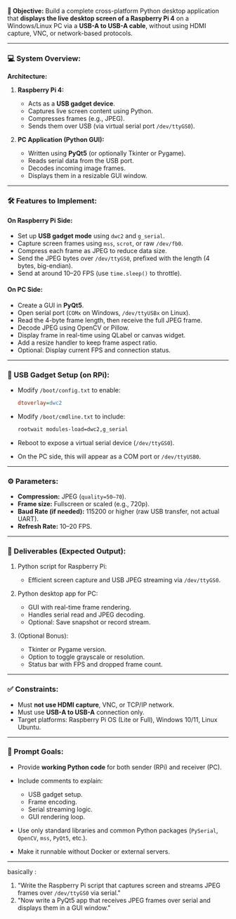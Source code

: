 **📌 Objective:**
Build a complete cross-platform Python desktop application that **displays the live desktop screen of a Raspberry Pi 4** on a Windows/Linux PC via a **USB-A to USB-A cable**, without using HDMI capture, VNC, or network-based protocols.

---

### 💻 System Overview:

**Architecture:**

1. **Raspberry Pi 4:**

   * Acts as a **USB gadget device**.
   * Captures live screen content using Python.
   * Compresses frames (e.g., JPEG).
   * Sends them over USB (via virtual serial port `/dev/ttyGS0`).

2. **PC Application (Python GUI):**

   * Written using **PyQt5** (or optionally Tkinter or Pygame).
   * Reads serial data from the USB port.
   * Decodes incoming image frames.
   * Displays them in a resizable GUI window.

---

### 🛠️ Features to Implement:

#### On Raspberry Pi Side:

* Set up **USB gadget mode** using `dwc2` and `g_serial`.
* Capture screen frames using `mss`, `scrot`, or raw `/dev/fb0`.
* Compress each frame as JPEG to reduce data size.
* Send the JPEG bytes over `/dev/ttyGS0`, prefixed with the length (4 bytes, big-endian).
* Send at around 10–20 FPS (use `time.sleep()` to throttle).

#### On PC Side:

* Create a GUI in **PyQt5**.
* Open serial port (`COMx` on Windows, `/dev/ttyUSBx` on Linux).
* Read the 4-byte frame length, then receive the full JPEG frame.
* Decode JPEG using OpenCV or Pillow.
* Display frame in real-time using QLabel or canvas widget.
* Add a resize handler to keep frame aspect ratio.
* Optional: Display current FPS and connection status.

---

### 🔌 USB Gadget Setup (on RPi):

* Modify `/boot/config.txt` to enable:

  ```ini
  dtoverlay=dwc2
  ```
* Modify `/boot/cmdline.txt` to include:

  ```txt
  rootwait modules-load=dwc2,g_serial
  ```
* Reboot to expose a virtual serial device (`/dev/ttyGS0`).
* On the PC side, this will appear as a COM port or `/dev/ttyUSB0`.

---

### ⚙️ Parameters:

* **Compression:** JPEG (`quality=50–70`).
* **Frame size:** Fullscreen or scaled (e.g., 720p).
* **Baud Rate (if needed):** 115200 or higher (raw USB transfer, not actual UART).
* **Refresh Rate:** 10–20 FPS.

---

### 🚀 Deliverables (Expected Output):

1. Python script for Raspberry Pi:

   * Efficient screen capture and USB JPEG streaming via `/dev/ttyGS0`.

2. Python desktop app for PC:

   * GUI with real-time frame rendering.
   * Handles serial read and JPEG decoding.
   * Optional: Save snapshot or record stream.

3. (Optional Bonus):

   * Tkinter or Pygame version.
   * Option to toggle grayscale or resolution.
   * Status bar with FPS and dropped frame count.

---

### ✅ Constraints:

* Must **not use HDMI capture**, VNC, or TCP/IP network.
* Must use **USB-A to USB-A** connection only.
* Target platforms: Raspberry Pi OS (Lite or Full), Windows 10/11, Linux Ubuntu.

---

### 🙋 Prompt Goals:

* Provide **working Python code** for both sender (RPi) and receiver (PC).

* Include comments to explain:

  * USB gadget setup.
  * Frame encoding.
  * Serial streaming logic.
  * GUI rendering loop.

* Use only standard libraries and common Python packages (`PySerial`, `OpenCV`, `mss`, `PyQt5`, etc.).

* Make it runnable without Docker or external servers.

---
basically :
  1. "Write the Raspberry Pi script that captures screen and streams JPEG frames over `/dev/ttyGS0` via serial."
  2. "Now write a PyQt5 app that receives JPEG frames over serial and displays them in a GUI window."
